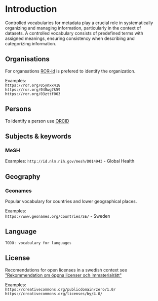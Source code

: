 # Introduction

Controlled vocabularies for metadata play a crucial role in systematically organizing and managing information, particularly in the context of datasets.
A controlled vocabulary consists of predefined terms with assigned meanings, ensuring consistency when describing and categorizing information.

## Organisations

For organsations [ROR-id](https://ror.org) is prefered to identify the organization.

Examples:  
`https://ror.org/05ynxx418`  
`https://ror.org/040wg7k59`  
`https://ror.org/03zttf063`

## Persons

To identify a person use [ORCID](https://orcid.org)

## Subjects & keywords

### MeSH

Examples:
`http://id.nlm.nih.gov/mesh/D014943` - Global Health

## Geography

### Geonames
Popular vocabulary for countries and lower geographical places.

Examples:  
`https://www.geonames.org/countries/SE/` - Sweden

## Language

`TODO: vocabulary for languages`

## License

Recomendations for open licenses in a swedish context see  
["Rekommendation om öppna licenser och immaterialrätt"](https://www.digg.se/kunskap-och-stod/oppna-och-delade-data/offentliga-aktorer/rekommendation-om-oppna-licenser-och-immaterialratt)

Examples:  
`https://creativecommons.org/publicdomain/zero/1.0/`  
`https://creativecommons.org/licenses/by/4.0/`